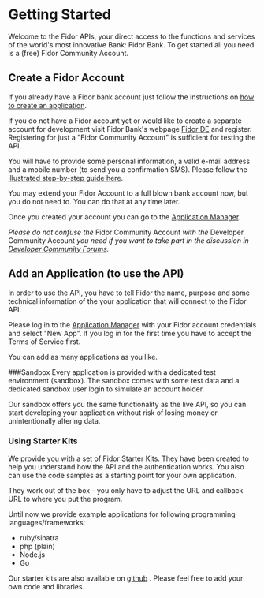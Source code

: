 # Getting Started
Welcome to the Fidor APIs, your direct access to the functions and services of the world's most innovative Bank: Fidor Bank.
To get started all you need is a (free) Fidor Community Account.

## Create a Fidor Account
If you already have a Fidor bank account just follow the instructions on [how to create an application](#create-an-application).

If you do not have a Fidor account yet or would like to create a separate account for development visit Fidor Bank's webpage [Fidor DE](https://www.fidor.de/register) and register. Registering for just a "Fidor Community Account" is sufficient for testing the API.

You will have to provide some personal information, a valid e-mail address and a mobile number (to send you a confirmation SMS). Please follow the [illustrated step-by-step guide here](https://developer.fidor.de/kb/create-an-account/).

You may extend your Fidor Account to a full blown bank account now, but you do not need to. You can do that at any time later.

Once you created your account you can go to the [Application Manager](https://apm.fidor.de/). 

*Please do not confuse the* Fidor Community Account *with the* Developer Community Account *you need if you want to take part in the discussion in [Developer Community Forums](https://developer.fidor.de/community/).*

## Add an Application (to use the API)
In order to use the API, you have to tell Fidor the name, purpose and some technical information of the your application that will connect to the Fidor API. 

Please log in to the [Application Manager](https://apm.fidor.de/) with your Fidor account credentials and select "New App". If you log in for the first time you have to accept the Terms of Service first.

You can add as many applications as you like. 

###Sandbox
Every application is provided with a dedicated test environment (sandbox). The sandbox comes with some test data and a dedicated sandbox user login to simulate an account holder. 

Our sandbox offers you the same functionality as the live API, so you can start developing your application without risk of losing money or unintentionally altering data.

### Using Starter Kits
We provide you with a set of Fidor Starter Kits. They have been created to help you understand how the API and the authentication works. You also can use the code samples as a starting point for your own application. 

They work out of the box - you only have to adjust the URL and callback URL to where you put the program. 

Until now we provide example applications for following programming languages/frameworks:

- ruby/sinatra
- php (plain)
- Node.js
- Go

Our starter kits are also available on [github](https://github.com/fidor/fidor_starter_kits) . Please feel free to add your own code and libraries.
